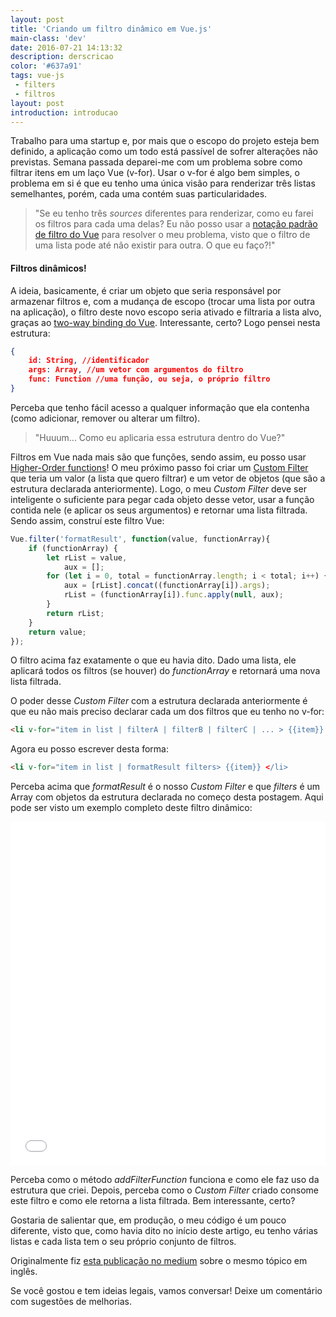 ```yaml
---
layout: post
title: 'Criando um filtro dinâmico em Vue.js'
main-class: 'dev'
date: 2016-07-21 14:13:32 
description: derscricao
color: '#637a91'
tags: vue-js
 - filters
 - filtros
layout: post
introduction: introducao
---
```


Trabalho para uma startup e, por mais que o escopo do projeto esteja bem definido, a aplicação como um todo está passível de sofrer alterações não previstas. Semana passada deparei-me com um problema sobre como filtrar itens em um laço Vue (v-for). Usar o v-for é algo bem simples, o problema em si é que eu tenho uma única visão para renderizar três listas semelhantes, porém, cada uma contém suas particularidades.

> "Se eu tenho três *sources* diferentes para renderizar, como eu farei os filtros para cada uma delas? Eu não posso usar a [notação padrão de filtro do Vue](http://vuejs.org/guide/custom-filter.html#ad) para resolver o meu problema, visto que o filtro de uma lista pode até não existir para outra. O que eu faço?!"


#### Filtros dinâmicos! 

A ideia, basicamente, é criar um objeto que seria responsável por armazenar filtros e, com a mudança de escopo (trocar uma lista por outra na aplicação), o filtro deste novo escopo seria ativado e filtraria a lista alvo, graças ao [two-way binding do Vue](https://vuejs.org/guide/#Two-way-Binding). Interessante, certo? Logo pensei nesta estrutura:

```json
{
	id: String, //identificador
	args: Array, //um vetor com argumentos do filtro
	func: Function //uma função, ou seja, o próprio filtro
}
```
Perceba que tenho fácil acesso a qualquer informação que ela contenha (como adicionar, remover ou alterar um filtro). 

> "Huuum... Como eu aplicaria essa estrutura dentro do Vue?"

Filtros em Vue nada mais são que funções, sendo assim, eu posso usar [Higher-Order functions](https://www.youtube.com/watch?v=BMUiFMZr7vk)! O meu próximo passo foi criar um [Custom Filter](http://vuejs.org/guide/custom-filter.html#ad) que teria um valor (a lista que quero filtrar) e um vetor de objetos (que são a estrutura declarada anteriormente). Logo, o meu *Custom Filter* deve ser inteligente o suficiente para pegar cada objeto desse vetor, usar a função contida nele (e aplicar os seus argumentos) e retornar uma lista filtrada. Sendo assim, construí este filtro Vue:

```javascript
Vue.filter('formatResult', function(value, functionArray){
    if (functionArray) {
        let rList = value,
            aux = [];
        for (let i = 0, total = functionArray.length; i < total; i++) {
            aux = [rList].concat((functionArray[i]).args);
            rList = (functionArray[i]).func.apply(null, aux);
        }
        return rList;
    }
    return value;
});
```
O filtro acima faz exatamente o que eu havia dito. Dado uma lista, ele aplicará todos os filtros (se houver) do *functionArray* e retornará uma nova lista filtrada.

O poder desse *Custom Filter* com a estrutura declarada anteriormente é que eu não mais preciso declarar cada um dos filtros que eu tenho no v-for:
```html
<li v-for="item in list | filterA | filterB | filterC | ... > {{item}} </li>

```

Agora eu posso escrever desta forma:
```html
<li v-for="item in list | formatResult filters> {{item}} </li>
```

Perceba acima que *formatResult* é o nosso *Custom Filter* e que *filters* é um Array com objetos da estrutura declarada no começo desta postagem. Aqui pode ser visto um exemplo completo deste filtro dinâmico:

<iframe width="100%" height="550" src="//jsfiddle.net/yMv7y/1646/embedded/js,html,css,result/dark/" allowfullscreen="allowfullscreen" frameborder="0"></iframe>

Perceba como o método *addFilterFunction* funciona e como ele faz uso da estrutura que criei. Depois, perceba como o *Custom Filter* criado consome este filtro e como ele retorna a lista filtrada. Bem interessante, certo?

Gostaria de salientar que, em produção, o meu código é um pouco diferente, visto que, como havia dito no início deste artigo, eu tenho várias listas e cada lista tem o seu próprio conjunto de filtros.

Originalmente fiz [esta publicação no medium](https://medium.com/tldr-tech/vuejs-applying-filters-on-the-fly-aabde13fcad0#.73930351o) sobre o mesmo tópico em inglês.

Se você gostou e tem ideias legais, vamos conversar! Deixe um comentário com sugestões de melhorias.
